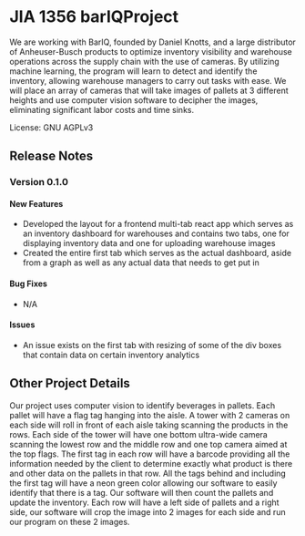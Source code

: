 # JIA 1356 barIQProject
We are working with BarIQ, founded by Daniel Knotts, and a large distributor of Anheuser-Busch products to optimize inventory visibility and warehouse operations across the supply chain with the use of cameras. By utilizing machine learning, the program will learn to detect and identify the inventory, allowing warehouse managers to carry out tasks with ease. We will place an array of cameras that will take images of pallets at 3 different heights and use computer vision software to decipher the images, eliminating significant labor costs and time sinks. 


License: GNU AGPLv3
## Release Notes
### Version 0.1.0
#### New Features
- Developed the layout for a frontend multi-tab react app which serves as an inventory dashboard for warehouses and contains two tabs, one for displaying inventory data and one for uploading warehouse images 
- Created the entire first tab which serves as the actual dashboard, aside from a graph as well as any actual data that needs to get put in
#### Bug Fixes
- N/A
#### Issues
- An issue exists on the first tab with resizing of some of the div boxes that contain data on certain inventory analytics


## Other Project Details
Our project uses computer vision to identify beverages in pallets. Each pallet will have a flag tag hanging into the aisle. A tower with 2 cameras on each side will roll in front of each aisle taking scanning the products in the rows. Each side of the tower will have one bottom ultra-wide camera scanning the lowest row and the middle row and one top camera aimed at the top flags. The first tag in each row will have a barcode providing all the information needed by the client to determine exactly what product is there and other data on the pallets in that row. All the tags behind and including the first tag will have a neon green color allowing our software to easily identify that there is a tag. Our software will then count the pallets and update the inventory. Each row will have a left side of pallets and a right side, our software will crop the image into 2 images for each side and run our program on these 2 images. 
